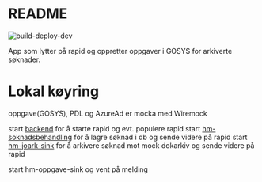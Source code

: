 
# README
![build-deploy-dev](https://github.com/navikt/hm-oppgave-sink/workflows/Build%20and%20deploy/badge.svg)

App som lytter på rapid og oppretter oppgaver i GOSYS for arkiverte søknader.


# Lokal køyring

oppgave(GOSYS), PDL og AzureAd er mocka med Wiremock

start [backend](https://github.com/navikt/hm-soknad-api) for å starte rapid og evt. populere rapid
start [hm-soknadsbehandling](https://github.com/navikt/hm-soknadsbehandling) for å lagre søknad i db og sende videre på rapid
start [hm-joark-sink](https://github.com/navikt/hm-joark-sink) for å arkivere søknad mot mock dokarkiv og sende videre på rapid

start hm-oppgave-sink og vent på melding
